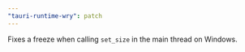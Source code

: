 ```yaml
---
"tauri-runtime-wry": patch
---
```


Fixes a freeze when calling `set_size` in the main thread on Windows.
